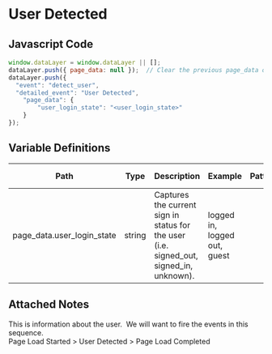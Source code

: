 # User Detected

### 

## Javascript Code
```js
window.dataLayer = window.dataLayer || [];
dataLayer.push({ page_data: null });  // Clear the previous page_data object.
dataLayer.push({
  "event": "detect_user",
  "detailed_event": "User Detected",
    "page_data": {
        "user_login_state": "<user_login_state>"
    }
});
```

## Variable Definitions

|Path|Type|Description|Example|Pattern|Min Length|Max Length|Minimum|Maximum|Multiple Of|
| --- | --- | --- | --- | --- | --- | --- | --- | --- | --- |
|page_data.user_login_state|string|Captures the current sign in status for the user \(i.e. signed\_out, signed\_in, unknown\).|logged in, logged out, guest|||||||

## Attached Notes

<p>This is information about the user. &nbsp;We will want to fire the events in this sequence.<br />Page Load Started &gt; User Detected &gt; Page Load Completed</p>
